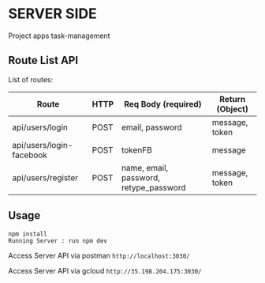 # SERVER SIDE
Project apps task-management

## Route List API
List of routes:

|            Route           |  HTTP  |        Req Body (required)             |           Return (Object)              |
| -------------------------- | ------ | -------------------------------------- | -------------------------------------- |
| api/users/login            | POST   | email, password                        | message, token                         |
| api/users/login-facebook   | POST   | tokenFB                                | message                                |
| api/users/register         | POST   | name, email, password, retype_password | message, token                         |

## Usage
```
npm install
Running Server : run npm dev
```

Access Server API via postman `http://localhost:3030/` 

Access Server API via gcloud  `http://35.198.204.175:3030/`
